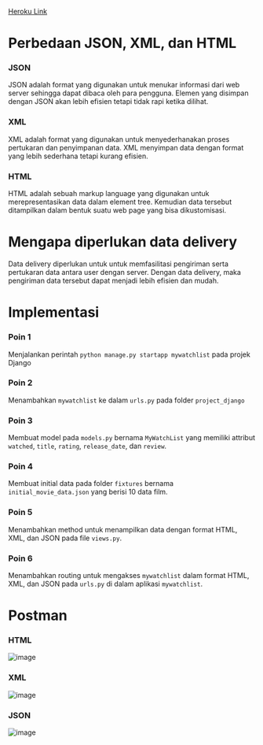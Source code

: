 [Heroku Link](https://pbp-tugas2-mrh.herokuapp.com/mywatchlist/)

# Perbedaan JSON, XML, dan HTML
### JSON
JSON adalah format yang digunakan untuk menukar informasi dari web server sehingga dapat dibaca oleh para pengguna. Elemen yang disimpan dengan JSON akan lebih efisien tetapi tidak rapi ketika dilihat.

### XML
XML adalah format yang digunakan untuk menyederhanakan proses pertukaran dan penyimpanan data. XML menyimpan data dengan format yang lebih sederhana tetapi kurang efisien.

### HTML
HTML adalah sebuah markup language yang digunakan untuk merepresentasikan data dalam element tree. Kemudian data tersebut ditampilkan dalam bentuk suatu web page yang bisa dikustomisasi.

# Mengapa diperlukan data delivery
Data delivery diperlukan untuk untuk memfasilitasi pengiriman serta pertukaran data antara user dengan server. Dengan data delivery, maka pengiriman data tersebut dapat menjadi lebih efisien dan mudah.

# Implementasi
### Poin 1
Menjalankan perintah `python manage.py startapp mywatchlist` pada projek Django

### Poin 2
Menambahkan `mywatchlist` ke dalam `urls.py` pada folder `project_django`

### Poin 3
Membuat model pada `models.py` bernama `MyWatchList` yang memiliki attribut `watched`, `title`, `rating`, `release_date`, dan `review`.

### Poin 4
Membuat initial data pada folder `fixtures` bernama `initial_movie_data.json` yang berisi 10 data film.

### Poin 5
Menambahkan method untuk menampilkan data dengan format HTML, XML, dan JSON pada file `views.py`.

### Poin 6 
Menambahkan routing untuk mengakses `mywatchlist` dalam format HTML, XML, dan JSON pada `urls.py` di dalam aplikasi `mywatchlist`.

# Postman

### HTML
![image](https://user-images.githubusercontent.com/90910827/191641344-b2c91462-60f0-4a71-ab89-3c5b9333bd4a.png)

### XML
![image](https://user-images.githubusercontent.com/90910827/191641377-bb7b8157-451c-471b-b061-e2d6ad393981.png)

### JSON
![image](https://user-images.githubusercontent.com/90910827/191641389-06cce46c-c3ae-4cc4-8d49-341db88a2ee0.png)

